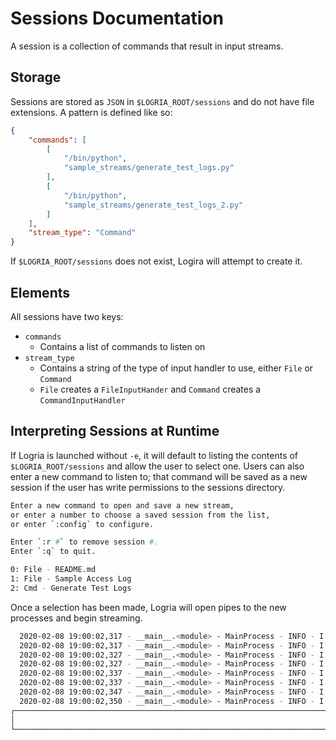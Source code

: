 # Sessions Documentation

A session is a collection of commands that result in input streams.

## Storage

Sessions are stored as `JSON` in `$LOGRIA_ROOT/sessions` and do not have file extensions. A pattern is defined like so:

```json
{
    "commands": [
        [
            "/bin/python",
            "sample_streams/generate_test_logs.py"
        ],
        [
            "/bin/python",
            "sample_streams/generate_test_logs_2.py"
        ]
    ],
    "stream_type": "Command"
}
```

If `$LOGRIA_ROOT/sessions` does not exist, Logira will attempt to create it.

## Elements

All sessions have two keys:

- `commands`
  - Contains a list of commands to listen on
- `stream_type`
  - Contains a string of the type of input handler to use, either `File` or `Command`
  - `File` creates a `FileInputHander` and `Command` creates a `CommandInputHandler`

## Interpreting Sessions at Runtime

If Logria is launched without `-e`, it will default to listing the contents of `$LOGRIA_ROOT/sessions` and allow the user to select one. Users can also enter a new command to listen to; that command will be saved as a new session if the user has write permissions to the sessions directory.

```zsh
Enter a new command to open and save a new stream,
or enter a number to choose a saved session from the list,
or enter `:config` to configure.

Enter `:r #` to remove session #.
Enter `:q` to quit.

0: File - README.md
1: File - Sample Access Log
2: Cmd - Generate Test Logs
```

Once a selection has been made, Logria will open pipes to the new processes and begin streaming.

```zsh
  2020-02-08 19:00:02,317 - __main__.<module> - MainProcess - INFO - I am a first log! 80
  2020-02-08 19:00:02,317 - __main__.<module> - MainProcess - INFO - I am a second log! 43
  2020-02-08 19:00:02,327 - __main__.<module> - MainProcess - INFO - I am a first log! 80
  2020-02-08 19:00:02,327 - __main__.<module> - MainProcess - INFO - I am a second log! 58
  2020-02-08 19:00:02,337 - __main__.<module> - MainProcess - INFO - I am a second log! 54
  2020-02-08 19:00:02,337 - __main__.<module> - MainProcess - INFO - I am a first log! 92
  2020-02-08 19:00:02,347 - __main__.<module> - MainProcess - INFO - I am a second log! 68
  2020-02-08 19:00:02,350 - __main__.<module> - MainProcess - INFO - I am a first log! 26
┌─────────────────────────────────────────────────────────────────────────────────────────┐
│                                                                                         │
└─────────────────────────────────────────────────────────────────────────────────────────┘
```
